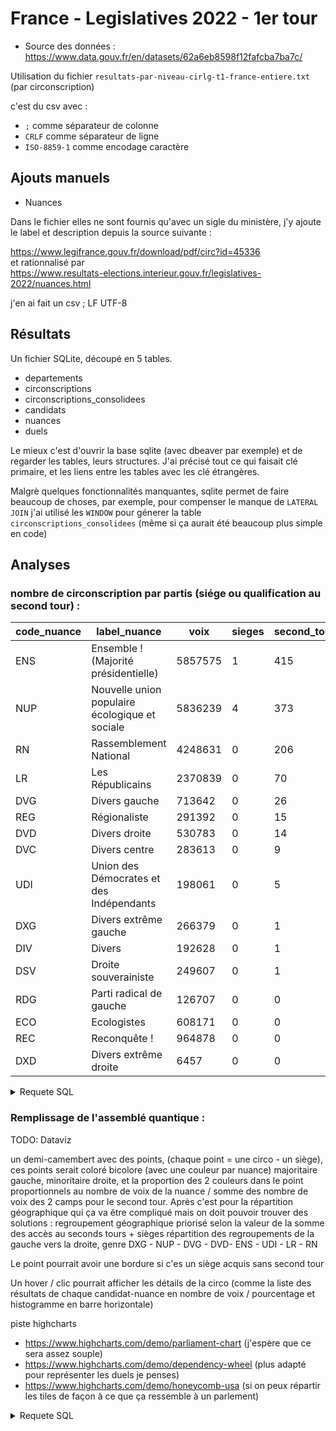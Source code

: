 # France - Legislatives 2022 - 1er tour

- Source des données : https://www.data.gouv.fr/en/datasets/62a6eb8598f12fafcba7ba7c/

Utilisation du fichier `resultats-par-niveau-cirlg-t1-france-entiere.txt` (par circonscription)

c'est du csv avec : 
- `;` comme séparateur de colonne
- `CRLF` comme séparateur de ligne
- `ISO-8859-1` comme encodage caractère

## Ajouts manuels

- Nuances

Dans le fichier elles ne sont fournis qu'avec un sigle du ministère, j'y ajoute le label et description
depuis la source suivante :

https://www.legifrance.gouv.fr/download/pdf/circ?id=45336  
et rationnalisé par  
https://www.resultats-elections.interieur.gouv.fr/legislatives-2022/nuances.html

j'en ai fait un csv ; LF UTF-8

## Résultats

Un fichier SQLite, découpé en 5 tables.

- departements
- circonscriptions
- circonscriptions_consolidees
- candidats
- nuances
- duels

Le mieux c'est d'ouvrir la base sqlite (avec dbeaver par exemple) et de regarder les tables, leurs structures. 
J'ai précisé tout ce qui faisait clé primaire, et les liens entre les tables avec les clé étrangères.

Malgrè quelques fonctionnalités manquantes, sqlite permet de faire beaucoup de choses, par exemple,
pour compenser le manque de `LATERAL JOIN` j'ai utilisé les `WINDOW` pour génerer la table `circonscriptions_consolidees`
(même si ça aurait été beaucoup plus simple en code)

## Analyses

### nombre de circonscription par partis (siége ou qualification au second tour) :

|code_nuance|label_nuance|voix|sieges|second_tour|second_tour_majoritaire|second_tour_minoritaire|
|-----------|------------|----|------|-----------|-----------------------|-----------------------|
|ENS|Ensemble ! (Majorité présidentielle)|5857575|1|415|200|215|
|NUP|Nouvelle union populaire écologique et sociale|5836239|4|373|183|190|
|RN|Rassemblement National|4248631|0|206|110|96|
|LR|Les Républicains|2370839|0|70|41|29|
|DVG|Divers gauche|713642|0|26|14|14|
|REG|Régionaliste|291392|0|15|9|9|
|DVD|Divers droite|530783|0|14|9|6|
|DVC|Divers centre|283613|0|9|3|7|
|UDI|Union des Démocrates et des Indépendants|198061|0|5|1|4|
|DXG|Divers extrême gauche|266379|0|1|0|1|
|DIV|Divers|192628|0|1|1|1|
|DSV|Droite souverainiste|249607|0|1|1|0|
|RDG|Parti radical de gauche|126707|0|0|0|0|
|ECO|Ecologistes|608171|0|0|0|0|
|REC|Reconquête !|964878|0|0|0|0|
|DXD|Divers extrême droite|6457|0|0|0|0|

<details>
<summary>Requete SQL</summary>

```sql
SELECT code_nuance, label_nuance, voix, sieges, second_tour, second_tour_majoritaire, second_tour_minoritaire
FROM nuances
ORDER BY second_tour DESC;
```
</details>

### Remplissage de l'assemblé quantique :

TODO: Dataviz

un demi-camembert avec des points, (chaque point = une circo - un siège), ces points serait coloré bicolore (avec une couleur par nuance) majoritaire gauche, minoritaire droite, et la proportion des 2 couleurs dans le point proportionnels au nombre de voix de la nuance / somme des nombre de voix des 2 camps pour le second tour.
Après c'est pour la répartition géographique qui ça va être compliqué mais on doit pouvoir trouver des solutions :
regroupement géographique priorisé selon la valeur de la somme des accès au seconds tours + sièges
répartition des regroupements de la gauche vers la droite, genre
DXG - NUP - DVG - DVD- ENS - UDI - LR - RN

Le point pourrait avoir une bordure si c'es un siège acquis sans second tour

Un hover / clic pourrait afficher les détails de la circo (comme la liste des résultats de chaque candidat-nuance en nombre de voix / pourcentage et histogramme en barre horizontale)

piste highcharts

- https://www.highcharts.com/demo/parliament-chart (j'espère que ce sera assez souple)
- https://www.highcharts.com/demo/dependency-wheel (plus adapté pour représenter les duels je penses)
- https://www.highcharts.com/demo/honeycomb-usa (si on peux répartir les tiles de façon à ce que ça ressemble à un parlement)

<details>
<summary>Requete SQL</summary>

```sql
SELECT *
FROM circonscriptions c
INNER JOIN circonscriptions_consolidees cc
    ON c.code_departement = cc.code_departement
        AND c.code_circonscription  = cc.code_circonscription
INNER JOIN candidats c_maj
    ON cc.code_departement = c_maj.code_departement
        AND cc.code_circonscription = c_maj.code_circonscription
        AND cc.majoritaire_numero_panneau = c_maj.numero_panneau
INNER JOIN nuances n_maj ON c_maj.code_nuance = n_maj.code_nuance
INNER JOIN candidats c_min
    ON cc.code_departement = c_min.code_departement
        AND cc.code_circonscription = c_min.code_circonscription
        AND cc.majoritaire_numero_panneau = c_min.numero_panneau
INNER JOIN nuances n_min ON c_min.code_nuance = n_min.code_nuance;
```
La on a toutes les données de la circo, avec toutes les informations des vainqueurs et la nuance des vaiqueurs.
</details>